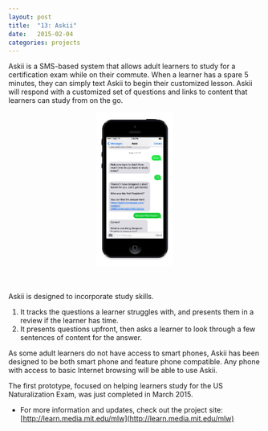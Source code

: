 ```yaml
---
layout: post
title:  "13: Askii"
date:   2015-02-04
categories: projects
---
```



Askii is a SMS-based system that allows adult learners to study for a certification exam while on their commute. When a learner has a spare 5 minutes, they can simply text Askii to begin their customized lesson. Askii will respond with a customized set of questions and links to content that learners can study from on the go.

<center><img src="images/projects/askii.jpg" width="30%"></center><br><br>

Askii is designed to incorporate study skills.

1. It tracks the questions a learner struggles with, and presents them in a review if the learner has time.
2. It presents questions upfront, then asks a learner to look through a few sentences of content for the answer.

As some adult learners do not have access to smart phones, Askii has been designed to be both smart phone and feature phone compatible. Any phone with access to basic Internet browsing will be able to use Askii.

The first prototype, focused on helping learners study for the US Naturalization Exam, was just completed in March 2015.

* For more information and updates, check out the project site: [http://learn.media.mit.edu/mlw](http://learn.media.mit.edu/mlw)
